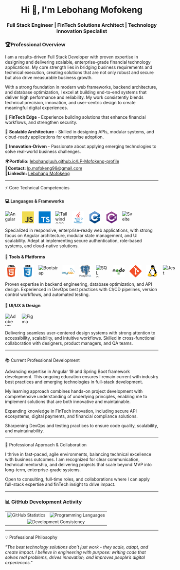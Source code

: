  <h1 align="center">Hi 👋, I'm Lebohang Mofokeng
<h3 align="center"> Full Stack Engineer | FinTech Solutions Architect | Technology Innovation Specialist

### 🏆Professional Overview

I am a results-driven Full Stack Developer with proven expertise in designing and delivering scalable, enterprise-grade financial technology applications. My core strength lies in bridging business requirements and technical execution, creating solutions that are not only robust and secure but also drive measurable business growth.

With a strong foundation in modern web frameworks, backend architecture, and database optimization, I excel at building end-to-end systems that deliver high performance and reliability. My work consistently blends technical precision, innovation, and user-centric design to create meaningful digital experiences.

🔹 **FinTech Edge** - Experience building solutions that enhance financial workflows, and strengthen security.

🔹 **Scalable Architecture** - Skilled in designing APIs, modular systems, and cloud-ready applications for enterprise adoption.

🔹 **Innovation-Driven** - Passionate about applying emerging technologies to solve real-world business challenges.

🌍**Portfolio:** [lebohangluuh.github.io/LP-Mofokeng-profile](https://lebohangluuh.github.io/LP-Mofokeng-profile/)  
📧**Contact:** lp.mofokeng96@gmail.com  
🔗**LinkedIn:** [Lebohang Mofokeng](https://www.linkedin.com/in/lebohang-mofokeng-175b71183/)

---

⚡ Core Technical Competencies
#### 💻 Languages & Frameworks
<p style="display: flex; gap: 15px;">
  <img src="https://angular.io/assets/images/logos/angular/angular.svg" width="40" height="40" alt="Angular" />
  <img src="https://raw.githubusercontent.com/devicons/devicon/master/icons/javascript/javascript-original.svg" width="40" height="40" alt="JavaScript" />
  <img src="https://raw.githubusercontent.com/devicons/devicon/master/icons/typescript/typescript-original.svg" width="40" height="40" alt="TypeScript" />
  <img src="https://www.vectorlogo.zone/logos/tailwindcss/tailwindcss-icon.svg" width="40" height="40" alt="Tailwind CSS" />
  <img src="https://raw.githubusercontent.com/devicons/devicon/master/icons/java/java-original.svg" width="40" height="40" alt="Java" />
  <img src="https://raw.githubusercontent.com/devicons/devicon/master/icons/cplusplus/cplusplus-original.svg" width="40" height="40" alt="C++" />
  <img src="https://raw.githubusercontent.com/devicons/devicon/master/icons/csharp/csharp-original.svg" width="40" height="40" alt="C#" />
  <img src="https://upload.wikimedia.org/wikipedia/commons/1/1b/Svelte_Logo.svg" width="40" height="40" alt="Svelte" />
</p>

Specialized in responsive, enterprise-ready web applications, with strong focus on Angular architecture, modular state management, and UI scalability. Adept at implementing secure authentication, role-based systems, and cloud-native solutions.

#### 🧰 Tools & Platforms
<p style="display: flex; gap: 15px;">
  <img src="https://raw.githubusercontent.com/devicons/devicon/master/icons/html5/html5-original-wordmark.svg" width="40" height="40" alt="HTML5" />
  <img src="https://raw.githubusercontent.com/devicons/devicon/master/icons/css3/css3-original-wordmark.svg" width="40" height="40" alt="CSS3" />
  <img src="https://img.shields.io/badge/Bootstrap-563d7c?style=for-the-badge&logo=bootstrap&logoColor=white" alt="Bootstrap" />
  <img src="https://raw.githubusercontent.com/devicons/devicon/master/icons/mysql/mysql-original-wordmark.svg" width="40" height="40" alt="MySQL" />
  <img src="https://raw.githubusercontent.com/devicons/devicon/master/icons/postgresql/postgresql-original-wordmark.svg" width="40" height="40" alt="PostgreSQL" />
  <img src="https://www.svgrepo.com/show/303229/microsoft-sql-server-logo.svg" width="40" height="40" alt="SQL Server" />
  <img src="https://raw.githubusercontent.com/devicons/devicon/master/icons/nodejs/nodejs-original-wordmark.svg" width="40" height="40" alt="Node.js" />
  <img src="https://raw.githubusercontent.com/devicons/devicon/master/icons/git/git-original.svg" width="40" height="40" alt="Git" />
  <img src="https://raw.githubusercontent.com/devicons/devicon/master/icons/linux/linux-original.svg" width="40" height="40" alt="Linux" />
  <img src="https://www.vectorlogo.zone/logos/jestjsio/jestjsio-icon.svg" width="40" height="40" alt="Jest" />
</p>

Proven expertise in backend engineering, database optimization, and API design. Experienced in DevOps best practices with CI/CD pipelines, version control workflows, and automated testing.

#### 🎨 UI/UX & Design
<p style="display: flex; gap: 15px;">
  <img src="https://upload.wikimedia.org/wikipedia/commons/c/c2/Adobe_XD_CC_icon.svg" alt="Adobe XD" width="40" height="40"/>
  <img src="https://www.vectorlogo.zone/logos/figma/figma-icon.svg" width="40" height="40" alt="Figma" />
</p>


Delivering seamless user-centered design systems with strong attention to accessibility, scalability, and intuitive workflows. Skilled in cross-functional collaboration with designers, product managers, and QA teams.

---

###
📚 Current Professional Development

Advancing expertise in Angular 19 and Spring Boot framework development. This ongoing education ensures I remain current with industry best practices and emerging technologies in full-stack development.

My learning approach combines hands-on project development with comprehensive understanding of underlying principles, enabling me to implement solutions that are both innovative and maintainable.

Expanding knowledge in FinTech innovation, including secure API ecosystems, digital payments, and financial compliance solutions.

Sharpening DevOps and testing practices to ensure code quality, scalability, and maintainability.

---

🤝 Professional Approach & Collaboration

I thrive in fast-paced, agile environments, balancing technical excellence with business outcomes. I am recognized for clear communication, technical mentorship, and delivering projects that scale beyond MVP into long-term, enterprise-grade systems.

Open to consulting, full-time roles, and collaborations where I can apply full-stack expertise and finTech insight to drive impact.

---

### 📊 GitHub Development Activity

<div align="center">
<table>
<tr>
<td align="center">
<img src="https://github-readme-stats.vercel.app/api?username=lebohangluuh&show_icons=true&theme=tokyonight&hide_border=true&count_private=true" alt="GitHub Statistics" />
</td>
<td align="center">
<img src="https://github-readme-stats.vercel.app/api/top-langs/?username=lebohangluuh&layout=compact&theme=tokyonight&hide_border=true" alt="Programming Languages" />
</td>
</tr>
<tr>
<td align="center" colspan="2">
<img src="https://github-readme-streak-stats.herokuapp.com/?user=lebohangluuh&theme=tokyonight&hide_border=true" alt="Development Consistency" />
</td>
</tr>
</table>
</div>

---

💡 Professional Philosophy

*"The best technology solutions don’t just work - they scale, adapt, and create impact. I believe in engineering with purpose: writing code that solves real problems, drives innovation, and improves people’s digital experiences."*
